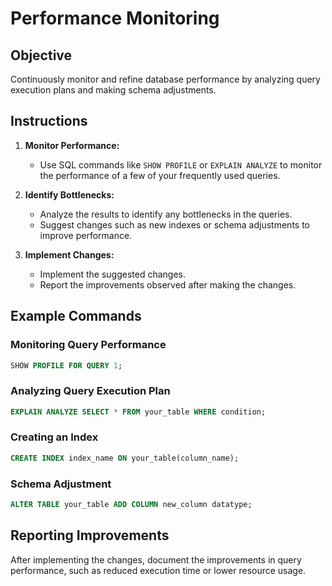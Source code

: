 # Performance Monitoring

## Objective
Continuously monitor and refine database performance by analyzing query execution plans and making schema adjustments.

## Instructions

1. **Monitor Performance:**
    - Use SQL commands like `SHOW PROFILE` or `EXPLAIN ANALYZE` to monitor the performance of a few of your frequently used queries.

2. **Identify Bottlenecks:**
    - Analyze the results to identify any bottlenecks in the queries.
    - Suggest changes such as new indexes or schema adjustments to improve performance.

3. **Implement Changes:**
    - Implement the suggested changes.
    - Report the improvements observed after making the changes.

## Example Commands

### Monitoring Query Performance
```sql
SHOW PROFILE FOR QUERY 1;
```

### Analyzing Query Execution Plan
```sql
EXPLAIN ANALYZE SELECT * FROM your_table WHERE condition;
```

### Creating an Index
```sql
CREATE INDEX index_name ON your_table(column_name);
```

### Schema Adjustment
```sql
ALTER TABLE your_table ADD COLUMN new_column datatype;
```

## Reporting Improvements
After implementing the changes, document the improvements in query performance, such as reduced execution time or lower resource usage.
